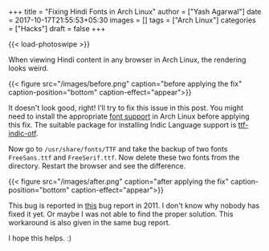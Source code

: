 +++
title = "Fixing Hindi Fonts in Arch Linux"
author = ["Yash Agarwal"]
date = 2017-10-17T21:55:53+05:30
images = []
tags = ["Arch Linux"]
categories = ["Hacks"]
draft = false
+++

{{< load-photoswipe >}}

When viewing Hindi content in any browser in Arch Linux, the rendering looks weird.

{{< figure src="/images/before.png" caption="before applying the fix" caption-position="bottom" caption-effect="appear">}}

It doesn't look good, right! I'll try to fix this issue in this post. You might need to install the appropriate [font support](https://wiki.archlinux.org/index.php/fonts) in Arch Linux before applying this fix. The suitable package for installing Indic Language support is [ttf-indic-otf](https://www.archlinux.org/packages/extra/any/ttf-indic-otf/).

Now go to `/usr/share/fonts/TTF` and take the backup of two fonts `FreeSans.ttf` and `FreeSerif.ttf`. Now delete these two fonts from the directory. Restart the browser and see the difference.

{{< figure src="/images/after.png" caption="after applying the fix" caption-position="bottom" caption-effect="appear">}}

This bug is reported in [this](https://bugs.launchpad.net/ubuntu/+source/chromium-browser/+bug/856736) bug report in 2011. I don't know why nobody has fixed it yet. Or maybe I was not able to find the proper solution. This workaround is also given in the same bug report.

I hope this helps. :)
